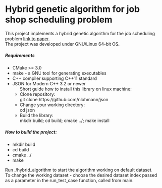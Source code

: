 # Hybrid genetic algorithm for job shop scheduling problem
<p>
This project implements a hybrid genetic algorithm for the job scheduling problem
<a href="https://github.com/kwh44/hybrid_genetic_algorithm_JSP/blob/master/A_hybrid_genetic_algorithm_for_the_job_shop_scheduling_problem.pdf">link to paper</a>.<br/>
The project was developed under GNU/Linux 64-bit OS.
<p>
<h5> Requirements </h5>
<ul>
    <li>CMake >= 3.0</li>
    <li>make - a GNU tool for generating executables</li>
    <li>C++ compiler supporting C++11 standard</li>
    <li>
    	JSON for Modern C++  3.2 or newer
    	<ul>
    		Short guide how to install this library on linux machine:
    		<li>Clone repository:<br/>
    				git clone https://github.com/nlohmann/json</li>
    		<li>Change your working directory:<br/>
    		 		cd json</li>
    		 <li>Build the library:<br/>
    		 mkdir build; cd build; cmake ../; make install</li>
    	</ul>
    </li>
</ul>
</p>
<h5>How to build the project:</h5>
<ul>
    <li>mkdir build</li>
    <li>cd build</li>
    <li>cmake ../</li>
    <li>make</li>
</ul>
<p>Run ./hybrid_algorithm to start the algorithm working on default dataset.<br/>
To change the working dataset - choose the desired dataset index passed<br/>
as a parameter in the run_test_case function, called from main.</p>
